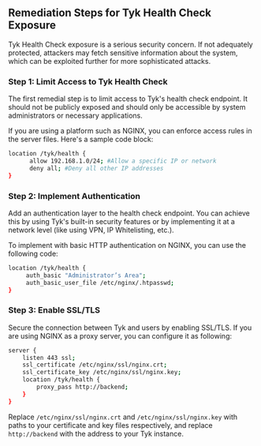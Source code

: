 

## Remediation Steps for Tyk Health Check Exposure
Tyk Health Check exposure is a serious security concern. If not adequately protected, attackers may fetch sensitive information about the system, which can be exploited further for more sophisticated attacks.

### Step 1: Limit Access to Tyk Health Check
The first remedial step is to limit access to Tyk's health check endpoint. It should not be publicly exposed and should only be accessible by system administrators or necessary applications.

If you are using a platform such as NGINX, you can enforce access rules in the server files. Here's a sample code block:

```bash
location /tyk/health {
      allow 192.168.1.0/24; #Allow a specific IP or network
      deny all; #Deny all other IP addresses
}
```

### Step 2: Implement Authentication
Add an authentication layer to the health check endpoint. You can achieve this by using Tyk's built-in security features or by implementing it at a network level (like using VPN, IP Whitelisting, etc.).

To implement with basic HTTP authentication on NGINX, you can use the following code:

```bash
location /tyk/health {
     auth_basic "Administrator’s Area";
     auth_basic_user_file /etc/nginx/.htpasswd;
}
```

### Step 3: Enable SSL/TLS
Secure the connection between Tyk and users by enabling SSL/TLS. If you are using NGINX as a proxy server, you can configure it as following:

```bash
server {
    listen 443 ssl;
    ssl_certificate /etc/nginx/ssl/nginx.crt;
    ssl_certificate_key /etc/nginx/ssl/nginx.key;
    location /tyk/health {
        proxy_pass http://backend;
    }
}
```

Replace `/etc/nginx/ssl/nginx.crt` and `/etc/nginx/ssl/nginx.key` with paths to your certificate and key files respectively, and replace `http://backend` with the address to your Tyk instance.